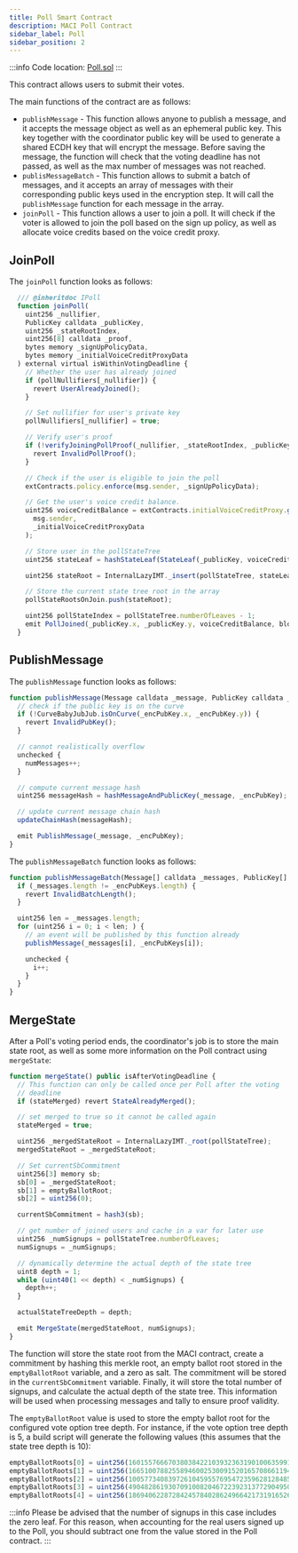 ```yaml
---
title: Poll Smart Contract
description: MACI Poll Contract
sidebar_label: Poll
sidebar_position: 2
---
```


:::info
Code location: [Poll.sol](https://github.com/privacy-scaling-explorations/maci/blob/dev/packages/contracts/contracts/Poll.sol)
:::

This contract allows users to submit their votes.

The main functions of the contract are as follows:

- `publishMessage` - This function allows anyone to publish a message, and it accepts the message object as well as an ephemeral public key. This key together with the coordinator public key will be used to generate a shared ECDH key that will encrypt the message.
  Before saving the message, the function will check that the voting deadline has not passed, as well as the max number of messages was not reached.
- `publisMessageBatch` - This function allows to submit a batch of messages, and it accepts an array of messages with their corresponding public keys used in the encryption step. It will call the `publishMessage` function for each message in the array.
- `joinPoll` - This function allows a user to join a poll. It will check if the voter is allowed to join the poll based on the sign up policy, as well as allocate voice credits based on the voice credit proxy.

## JoinPoll

The `joinPoll` function looks as follows:

```ts
  /// @inheritdoc IPoll
  function joinPoll(
    uint256 _nullifier,
    PublicKey calldata _publicKey,
    uint256 _stateRootIndex,
    uint256[8] calldata _proof,
    bytes memory _signUpPolicyData,
    bytes memory _initialVoiceCreditProxyData
  ) external virtual isWithinVotingDeadline {
    // Whether the user has already joined
    if (pollNullifiers[_nullifier]) {
      revert UserAlreadyJoined();
    }

    // Set nullifier for user's private key
    pollNullifiers[_nullifier] = true;

    // Verify user's proof
    if (!verifyJoiningPollProof(_nullifier, _stateRootIndex, _publicKey, _proof)) {
      revert InvalidPollProof();
    }

    // Check if the user is eligible to join the poll
    extContracts.policy.enforce(msg.sender, _signUpPolicyData);

    // Get the user's voice credit balance.
    uint256 voiceCreditBalance = extContracts.initialVoiceCreditProxy.getVoiceCredits(
      msg.sender,
      _initialVoiceCreditProxyData
    );

    // Store user in the pollStateTree
    uint256 stateLeaf = hashStateLeaf(StateLeaf(_publicKey, voiceCreditBalance, block.timestamp));

    uint256 stateRoot = InternalLazyIMT._insert(pollStateTree, stateLeaf);

    // Store the current state tree root in the array
    pollStateRootsOnJoin.push(stateRoot);

    uint256 pollStateIndex = pollStateTree.numberOfLeaves - 1;
    emit PollJoined(_publicKey.x, _publicKey.y, voiceCreditBalance, block.timestamp, _nullifier, pollStateIndex);
  }
```

## PublishMessage

The `publishMessage` function looks as follows:

```ts
function publishMessage(Message calldata _message, PublicKey calldata _encPubKey) public virtual isOpenForVoting {
  // check if the public key is on the curve
  if (!CurveBabyJubJub.isOnCurve(_encPubKey.x, _encPubKey.y)) {
    revert InvalidPubKey();
  }

  // cannot realistically overflow
  unchecked {
    numMessages++;
  }

  // compute current message hash
  uint256 messageHash = hashMessageAndPublicKey(_message, _encPubKey);

  // update current message chain hash
  updateChainHash(messageHash);

  emit PublishMessage(_message, _encPubKey);
}
```

The `publishMessageBatch` function looks as follows:

```ts
function publishMessageBatch(Message[] calldata _messages, PublicKey[] calldata _encPubKeys) public virtual {
  if (_messages.length != _encPubKeys.length) {
    revert InvalidBatchLength();
  }

  uint256 len = _messages.length;
  for (uint256 i = 0; i < len; ) {
    // an event will be published by this function already
    publishMessage(_messages[i], _encPubKeys[i]);

    unchecked {
      i++;
    }
  }
}
```

## MergeState

After a Poll's voting period ends, the coordinator's job is to store the main state root, as well as some more information on the Poll contract using `mergeState`:

```ts
function mergeState() public isAfterVotingDeadline {
  // This function can only be called once per Poll after the voting
  // deadline
  if (stateMerged) revert StateAlreadyMerged();

  // set merged to true so it cannot be called again
  stateMerged = true;

  uint256 _mergedStateRoot = InternalLazyIMT._root(pollStateTree);
  mergedStateRoot = _mergedStateRoot;

  // Set currentSbCommitment
  uint256[3] memory sb;
  sb[0] = _mergedStateRoot;
  sb[1] = emptyBallotRoot;
  sb[2] = uint256(0);

  currentSbCommitment = hash3(sb);

  // get number of joined users and cache in a var for later use
  uint256 _numSignups = pollStateTree.numberOfLeaves;
  numSignups = _numSignups;

  // dynamically determine the actual depth of the state tree
  uint8 depth = 1;
  while (uint40(1 << depth) < _numSignups) {
    depth++;
  }

  actualStateTreeDepth = depth;

  emit MergeState(mergedStateRoot, numSignups);
}
```

The function will store the state root from the MACI contract, create a commitment by hashing this merkle root, an empty ballot root stored in the `emptyBallotRoot` variable, and a zero as salt. The commitment will be stored in the `currentSbCommitment` variable. Finally, it will store the total number of signups, and calculate the actual depth of the state tree. This information will be used when processing messages and tally to ensure proof validity.

The `emptyBallotRoot` value is used to store the empty ballot root for the configured vote option tree depth. For instance, if the vote option tree depth is 5, a build script will generate the following values (this assumes that the state tree depth is 10):

```javascript
emptyBallotRoots[0] = uint256(16015576667038038422103932363190100635991292382181099511410843174865570503661);
emptyBallotRoots[1] = uint256(166510078825589460025300915201657086611944528317298994959376081297530246971);
emptyBallotRoots[2] = uint256(10057734083972610459557695472359628128485394923403014377687504571662791937025);
emptyBallotRoots[3] = uint256(4904828619307091008204672239231377290495002626534171783829482835985709082773);
emptyBallotRoots[4] = uint256(18694062287284245784028624966421731916526814537891066525886866373016385890569);
```

:::info
Please be advised that the number of signups in this case includes the zero leaf. For this reason, when accounting for the real users signed up to the Poll, you should subtract one from the value stored in the Poll contract.
:::

